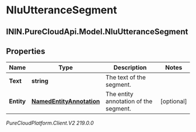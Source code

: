 # NluUtteranceSegment

## ININ.PureCloudApi.Model.NluUtteranceSegment

## Properties

|Name | Type | Description | Notes|
|------------ | ------------- | ------------- | -------------|
| **Text** | **string** | The text of the segment. | |
| **Entity** | [**NamedEntityAnnotation**](NamedEntityAnnotation) | The entity annotation of the segment. | [optional] |



_PureCloudPlatform.Client.V2 219.0.0_
